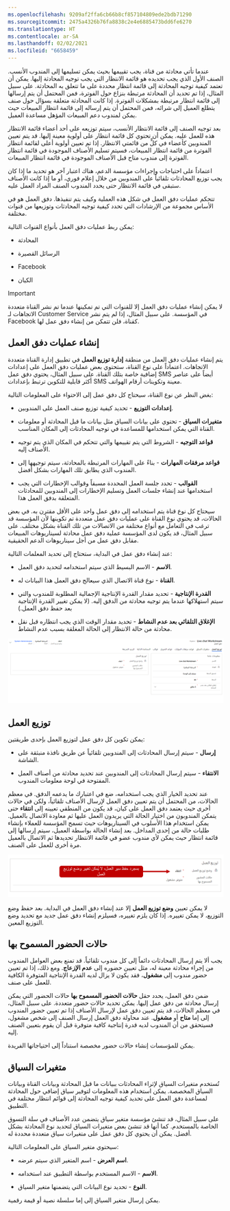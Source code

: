```yaml
---
ms.openlocfilehash: 9209af2ffa6cb66b8cf857104809ede2bdb71290
ms.sourcegitcommit: 2475a4326b76fa8838c2e4e6885473bdd6fe6270
ms.translationtype: HT
ms.contentlocale: ar-SA
ms.lasthandoff: 02/02/2021
ms.locfileid: "6658459"
---
```

عندما تأتي محادثة من قناة، يجب تقييمها بحيث يمكن تسليمها إلى المندوب الأنسب. الصنف الأول الذي يجب تحديده هو قائمة الانتظار التي يجب توجيه المحادثة إليها. يمكن أن تعتمد كيفية توجيه المحادثة إلى قائمة انتظار محددة على ما تتعلق به المحادثة. على سبيل المثال، إذا تم تحديد أن المحادثة مرتبطة بنزاع حول الفوترة، فمن المحتمل أن يتم إرسالها إلى قائمة انتظار مرتبطة بمشكلات الفوترة. إذا كانت المحادثة متعلقة بسؤال حول صنف يتطلع العميل إلى شرائه، فمن المحتمل أن يتم إرساله إلى قائمة انتظار المبيعات حيث يمكن لمندوب دعم المبيعات المؤهل مساعدة العميل. 

بعد توجيه الصنف إلى قائمة الانتظار الأنسب، سيتم توزيعه على أحد أعضاء قائمة الانتظار هذه للعمل عليه. يمكن أن تحتوي كل قائمة انتظار على أولوية معينة إليها. قد يتم تعيين المندوبين كأعضاء في كلٍّ من قائمتي الانتظار. إذا تم تعيين أولوية أعلى لقائمة انتظار الفوترة من قائمة انتظار المبيعات، فسيتم تسليم الأصناف الموجودة في قائمة انتظار الفوترة إلى مندوب متاح قبل الأصناف الموجودة في قائمة انتظار المبيعات.

اعتماداً على احتياجات وإجراءات مؤسسة الدعم، هناك اعتبار آخر هو تحديد ما إذا كان يجب توزيع المحادثات تلقائياً على المندوبين من خلال إعلام فوري، أو ما إذا كانت الأصناف ستبقى في قائمة الانتظار حتى يحدد المندوب الصنف المراد العمل عليه. 

تتحكم عمليات دفق العمل في شكل هذه العملية وكيف يتم تنفيذها. دفق العمل هو في الأساس مجموعة من الإرشادات التي تحدد كيفية توجيه المحادثات وتوزيعها من قنوات مختلفة. 

يمكن ربط عمليات دفق العمل بأنواع القنوات التالية: 

-   المحادثة 

-   الرسائل القصيرة 

-   Facebook

-   الكيان 

> [!IMPORTANT]
> لا يمكن إنشاء عمليات دفق العمل إلا للقنوات التي تم تمكينها عندما تم نشر القناة متعددة الاتجاهات لـ Customer Service في المؤسسة. على سبيل المثال، إذا لم يتم نشر Facebook كقناة، فلن تتمكن من إنشاء دفق عمل لها. 

## <a name="create-work-streams"></a>إنشاء عمليات دفق العمل

يتم إنشاء عمليات دفق العمل من منطقة **إدارة توزيع العمل** في تطبيق إدارة القناة متعددة الاتجاهات. اعتماداً على نوع القناة، ستحتوي بعض عمليات دفق العمل على إعدادات إضافية خاصة بتلك القناة. على سبيل المثال، يحتوي دفق عمل SMS أيضاً على عناصر أكثر قابلية للتكوين ترتبط بإعدادات SMS معينة وتكوينات أرقام الهواتف. 

بغض النظر عن نوع القناة، سيحتاج كل دفق عمل إلى الاحتواء على المعلومات التالية: 

-   **إعدادات التوزيع** - تحديد كيفية توزيع صنف العمل على المندوبين.

-   **متغيرات السياق** - تحتوي على بيانات السياق مثل بيانات ما قبل المحادثة أو معلومات القناة التي يمكن استخدامها للمساعدة في توجيه المحادثات إلى المكان المناسب. 

-   **قواعد التوجيه** - الشروط التي يتم تقييمها والتي تتحكم في المكان الذي يتم توجيه الأصناف إليه. 

-   **قواعد مرفقات المهارات‬** - بناءً على المهارات المرتبطة بالمحادثة، سيتم توجيهها إلى المندوب الذي يطابق تلك المهارات بشكل أفضل. 

-   **القوالب** - تحدد جلسة العمل المحددة مسبقاً وقوالب الإخطارات التي يجب استخدامها عند إنشاء جلسات العمل وتسليم الإخطارات إلى المندوبين للمحادثات المتعلقة بدفق العمل هذا. 

سيحتاج كل نوع قناة يتم استخدامه إلى دفق عمل واحد على الأقل مقترن به. في بعض الحالات، قد يحتوي نوع القناة على عمليات دفق عمل متعددة تم تكوينها لأن المؤسسة قد ترغب في التعامل مع أنواع مختلفة من الاتصالات من تلك القناة بشكل مختلف. على سبيل المثال، قد يكون لدى المؤسسة عملية دفق عمل محادثة لسيناريوهات المبيعات مقابل دفق عمل من أجل سيناريوهات الدعم الحقيقية. 

عند إنشاء دفق عمل في البداية، ستحتاج إلى تحديد المعلمات التالية:

-   **الاسم** - الاسم البسيط الذي سيتم استخدامه لتحديد دفق العمل.

-   **القناة** - نوع قناة الاتصال الذي سيعالج دفق العمل هذا البيانات له. 

-   **القدرة الإنتاجية** - تحديد مقدار القدرة الإنتاجية الإجمالية المطلوبة للمندوب والتي سيتم استهلاكها عندما يتم توجيه محادثة من الدفق إليه. (لا يمكن تغيير القدرة الإنتاجية بعد حفظ دفق العمل.)

-   **الإغلاق التلقائي بعد عدم النشاط‬** - تحديد مقدار الوقت الذي يجب انتظاره قبل نقل محادثة من حالة الانتظار إلى الحالة المغلقة بسبب عدم النشاط.

![لقطة شاشة لشاشة توزيع عمل دفق عمل المحادثة المباشرة.](../media/urd-03-01.png)

## <a name="work-distribution"></a>توزيع العمل

يمكن تكوين كل دفق عمل لتوزيع العمل بإحدى طريقتين: 

-   **إرسال** - سيتم إرسال المحادثات إلى المندوبين تلقائياً عن طريق نافذة منبثقة على الشاشة.

-   **الانتقاء** - سيتم إرسال المحادثات إلى المندوبين عند تحديد محادثة من أصناف العمل المفتوحة في لوحة معلومات المندوب.

عند تحديد الخيار الذي يجب استخدامه، ضع في اعتبارك ما يدعمه الدفق. في معظم الحالات، من المحتمل أن يتم تعيين دفق العمل لإرسال الأصناف تلقائياً، ولكن في حالات أخرى حيث يعتمد دفق العمل على كيان، قد يكون من المنطقي تعيينه إلى **انتقاء** حتى يتمكن المندوبون من اختيار الحالة التي يريدون العمل عليها ثم معاودة الاتصال بالعميل. يمكن استخدام هذا الأسلوب في السيناريوهات حيث تسمح المؤسسة للعملاء بإنشاء طلبات حالة من إحدى المداخل. بعد إنشاء الحالة بواسطة العميل، سيتم إرسالها إلى قائمة انتظار حيث يمكن لأي مندوب عضو في قائمة الانتظار تحديدها ثم الاتصال بالعميل مرة أخرى للعمل على الصنف. 

![لقطة شاشة لتوزيع العمل مع ضبط وضع توزيع العمل إلى "إرسال".](../media/urd-03-02.png)

لا يمكن تعيين **وضع توزيع العمل** إلا عند إنشاء دفق العمل في البداية. بعد حفظ وضع التوزيع، لا يمكن تغييره. إذا كان يلزم تغييره، فسيلزم إنشاء دفق عمل جديد مع تحديد وضع التوزيع المعين. 

## <a name="allowed-presences"></a>حالات الحضور المسموح بها

يجب ألا يتم إرسال المحادثات دائماً إلى كل مندوب تلقائياً. قد تمنع بعض العوامل المندوب من إجراء محادثة معينة له، مثل تعيين حضوره إلى **عدم الإزعاج**. ومع ذلك، إذا تم تعيين حضور مندوب إلى **مشغول**، فقد يكون لا يزال لديه القدرة الإنتاجية المتوفرة الكافية للعمل على صنف.

ضمن دفق العمل، يحدد حقل **حالات الحضور المسموح بها‬** حالات الحضور التي يمكن إرسال محادثة من دفق عمل إليها. يمكن تحديد حالات حضور متعددة. على سبيل المثال، في معظم الحالات، قد يتم تعيين دفق عمل لإرسال الأصناف إذا تم تعيين حضور المندوب إلى إما **متاح** أو **مشغول**. عند محاولة دفق العمل إرسال الصنف إلى شخص مشغول، فسيتحقق من أن المندوب لديه قدرة إنتاجية كافية متوفرة قبل أن يقوم بتعيين الصنف إليه. 

يمكن للمؤسسات إنشاء حالات حضور مخصصة استناداً إلى احتياجاتها الفريدة. 

## <a name="context-variables"></a>متغيرات السياق

تُستخدم متغيرات السياق لإثراء المحادثات ببيانات ما قبل المحادثة وبيانات القناة وبيانات السياق المخصصة. يمكن استخدام هذه المعلومات لتوفير سياق إضافي حول المحادثة لمساعدة دفق العمل على تحديد كيفية توجيه المحادثة إلى قوائم انتظار مختلفة في التطبيق.

على سبيل المثال، قد تنشئ مؤسسة متغير سياق يتضمن عدد الأصناف في سلة التسوق الخاصة بالمستخدم. كما أنها قد تنشئ بعض متغيرات السياق لتحديد نوع المحادثة بشكل أفضل. يمكن أن يحتوي كل دفق عمل على متغيرات سياق متعددة محددة له. 

سيحتوي متغير السياق على المعلومات التالية:

-   **اسم العرض** - اسم المتغير الذي سيتم عرضه.

-   **الاسم** - الاسم المستخدم بواسطة التطبيق عند استخدامه.

-   **النوع** - تحديد نوع البيانات التي يتضمنها متغير السياق.

يمكن إرسال متغير السياق إلى إما سلسلة نصية أو قيمة رقمية. 


